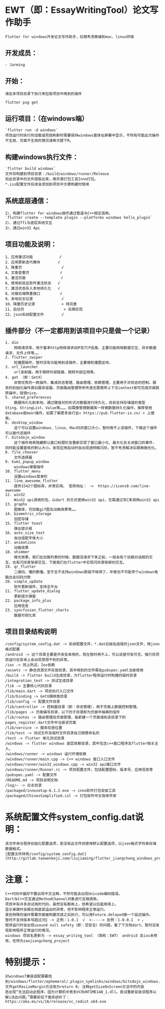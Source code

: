 # EWT（即：EssayWritingTool）论文写作助手

    Flutter for windows开发论文写作助手，后期考虑移植到mac、linux终端

## 开发成员：
    - Jarming

## 开始：
    请在本项目目录下执行来拉取项目中用到的插件
`flutter pug get`

## 运行项目：（在windows端）
    `flutter run -d windows`      
    项目运行时执行热加载或局部刷新时需要保持windows窗体在屏幕中显示，不然有可能此次操作不生效，页面不生效的情况请再次摁下R。

## 构建windows执行文件：
    `flutter build windows` 
    文件将构建到项目目录：/build/windows/runner/Release
    将此目录中的文件提取出来，用开源打包工具Inno打包。 
    *.iss配置文件后续会添加到项目中方便构建时使用

## 系统底层通信：
    1）、构建flutter for windows插件通过管道与C++相互调用。
    `flutter create --template plugin --platforms windows hello_plugin`
    2）、通过ffi与底层系统交互 
    3）、通过win32 Api

## 项目功能及说明：
    1、应用激活功能            √
    2、应用更新迭代模块        √
    3、降重页                  √
    4、文章查重页              √ 
    5、激活页面                √
    6、使用前验证软件激活状态   √
    7、激活状态存入本地持久化   √
    8、对接后端降重接口         √
    9、本地日志记录             √
    10、降重历史记录            × 待完善
    11、启动页                  × 后期实现
    12、json系统配置文件        √

## 插件部分（不一定都用到该项目中只是做一个记录）
    1. dio    
        网络请求库，用于基本http网络请求UDP及TCP连接，主要功能网络数据交互、异步数据请求、文件上传等……
    2. flutter_swiper 
        轮播图插件，暂时没有功能用到该插件，主要做轮播图这块。
    3. url_launcher
        url发射器，用于跳转外部链接、跳转外部应用等。
    4. get （即：GetX）
        非常优秀的一款插件，集成状态管理、路由管理、依赖管理，主要用于对状态的控制，服务的初始化操作类似服务容器，页面路由管理带参传递无需携带上下文context即可完成页面跳转操作，就很nice。
    5. shared_preferences
        数据持久化到本地，通过键值对的形式对数据进行持久化，目前支持存储值的类型Sting、StringList、Value等……。如需像管理数据库一样做数据持久化操作，推荐使用database或moor插件，如需了解更多自行去< https://pub.flutter-io.cn/ > 上搜索。
    6. desktop_window
        这个可以设置windows、linux、MacOS的窗口大小，暂时用不上该插件，下面这个插件可以替代该插件
    7. bitsdojo_window
        这个插件用来隐藏默认窗口标题栏及重新实现了窗口最小化、最大化及关闭窗口的事件，同时能设置窗体的默认大小。发现应用启动时会出现透明框闪烁，暂不考虑解决后期再做优化。
    8. file_chooser
        文件选择器
    9. kumi_popup_window
        windows弹窗插件
    10. flutter_menu
        设置windows菜单栏
    11. line_awesome_flutter
        提供1542个图标库，非常实用。 官网地址： ->  https://icons8.com/line-awesome   
    12. win32
        Win32 api调用的包，以dart 的方式使用win32 api，无需通过写C来调用win32 api
    13. graphx
        图像库，可加载gif图及动画效果等……
    14. biometric_storage
        加密存储
    15. flutter toast
        弹出提示框
    16. auto_size_text
        自动适配字体大小
    17. animations
        动画效果
    18. shimmer
        微光效果，我们在加载列表的时候，数据没请求下来之前，一般会有个加载对话框的交互，也有闪烁骨架屏交互，下面我们在flutter中实现闪烁骨架屏的交互。
    19. qr_flutter
        二维码，懂的都懂。至于支不支持windows那就不晓得了，毕竟也不可能带个windows电脑出去扫码付款
    20. simple_update
        软件更新插件，支持全平台
    21. flutter_update_dialog
        更新提示弹窗
    22. package_info_plus
        应用信息
    23. syncfusion_flutter_charts 
        数据可视化库
        
        
## 项目目录结构说明
    /config/system_config.dat -> 系统配置文件，*.dat后缀名结尾的json文件，用json格式配置
    /android -> 这个目录主要是开发安卓用的，现在暂时用不上，可以说是可有可无，强行将项目运行在安卓上会出现意想不到的异常。
    /ios -> 同上所述，Ios依赖
    /assets -> 静态资源文件存放目录，其中用到的文件需在pubspec.yaml注册使用
    /build -> flutter build生成目录，为flutter程序运行时构建的临时目录
    /integration_test -> 测试生成目录
    /lib -> 主要核心代码目录
    /lib/main.dart -> 项目执行入口文件
    /lib/binding -> GetX捆绑类目录
    /lib/config -> 配置文件目录
    /lib/controller -> 控制器目录（即：状态管理），用于页面上数据控制管理。
    /lib/pages -> 页面编写目录，以下的子目录即为页面中抽离的组件
    /lib/routes -> 路由管理及页面管理，每新建一个页面请到该目录下的pages_register.dart文件中注册该页面
    /lib/service -> 服务存放位置
    /lib/test -> 测试文件及临时文件目录自己随便命名的
    /test -> flutter 单元测试目录
    /windows -> flutter windows 底层依赖目录，其中包含c++窗口程序及flutter相关注入。
    /windows/runner -> windows 运行环境依赖
    /windows/runner/main.cpp -> C++ windows 窗口入口文件
    /windows/runner/win32_windows.cpp -> win32 api接口文件
    /windows/runner/Runner.rc -> 项目配置文件，包括配置图标、版本号、应用信息等
    /pubspec.yaml -> 配置文件
    /README.md -> 项目说明文档
    /log/~ -> 日志目录
    /packaged/innosetup-6.1.2.exe -> inno软件打包安装工具
    /packaged/ChinesSimplified.isl -> 打包软件中文简体字库
    
# 系统配置文件system_config.dat说明：
    该文件用与程序初始化配置选项，若没有此文件则使用默认配置选项，以json格式字符串存储数据格式。
    [配置文件样例/config/system_config.dat](http://gitlab.taowenkeji.com/liujiaming/flutter_jiangchong_windows_project/blob/master/config/system_config.dat)
    
# 注意：
    C++代码中最好不要出现中文注释，不然可能会出现Unicode编码错误。
    Dart与C++交互通过MethodChannel对象进行互相调用。
    项目中有许多测试用的代码，虽然没有都用上，但希望以后能用得上。
    显示桌面时会报左侧底部溢出的异常，但不影响程序正常运行。
    某些特殊的操作需要页面被构建完成之后执行，可以用Future.delayed做一个延迟操作。
    暂时不支持版本号超过3位 -> 正例：1.0.1  √  <-----> 反例：1.0.0.1  × 。
    程序运行时会出现usound null safety（即：空安全）的问题，看了下文档dart，暂时没发现影响程序正常运行的情况。
    windows 项目名更新为 -> essay_writing_tool （简称：EWT） android 及ios未修改，任然为zaojiangchong_project
   
# 特别提示：
    对windows7兼容适配需要找到/windows/flutter/ephemeral/.plugin_symlinks/windows/bitsdojo_windows.cpp 文件getResizeMargin方法改为return 0; 注释getSizeOnScreen方法中的内容
    若出现“无法启动此程序，因为计算机中丢失VCRUNTIME140_1.dll。尝试重新安装该程序以解i决此问题。”需要前往下载系统补丁：https://aka.ms/vs/16/release/vc_redist.x64.exe
